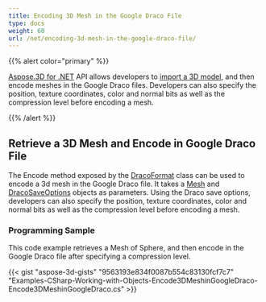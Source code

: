 ```yaml
---
title: Encoding 3D Mesh in the Google Draco File
type: docs
weight: 60
url: /net/encoding-3d-mesh-in-the-google-draco-file/
---
```


{{% alert color="primary" %}}

[Aspose.3D for .NET](https://products.aspose.com/3d/net/) API allows developers to [import a 3D model](/3d/net/create-and-read-an-existing-3d-scene/#createandreadanexisting3dscene-readinga3dscene), and then encode meshes in the Google Draco files. Developers can also specify the position, texture coordinates, color and normal bits as well as the compression level before encoding a mesh.

{{% /alert %}}
## **Retrieve a 3D Mesh and Encode in Google Draco File**
The Encode method exposed by the [DracoFormat](https://apireference.aspose.com/net/3d/aspose.threed.formats/dracoformat) class can be used to encode a 3d mesh in the Google Draco file. It takes a [Mesh](https://apireference.aspose.com/net/3d/aspose.threed.entities/mesh) and [DracoSaveOptions](https://apireference.aspose.com/net/3d/aspose.threed.formats.draco/dracosaveoptions) objects as parameters. Using the Draco save options, developers can also specify the position, texture coordinates, color and normal bits as well as the compression level before encoding a mesh.
### **Programming Sample**
This code example retrieves a Mesh of Sphere, and then encode in the Google Draco file after specifying a compression level.

{{< gist "aspose-3d-gists" "9563193e834f0087b554c83130fcf7c7" "Examples-CSharp-Working-with-Objects-Encode3DMeshinGoogleDraco-Encode3DMeshinGoogleDraco.cs" >}}
